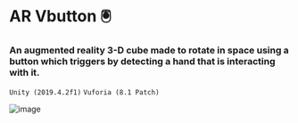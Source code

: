# AR Vbutton 🖲
### An augmented reality 3-D cube made to rotate in space using a button which triggers by detecting a hand that is interacting with it.
`Unity (2019.4.2f1)`  `Vuforia (8.1 Patch)`

![image](https://user-images.githubusercontent.com/59767187/142891455-6ed5f208-aeac-4655-861e-e6f16ce9f1ae.png)
